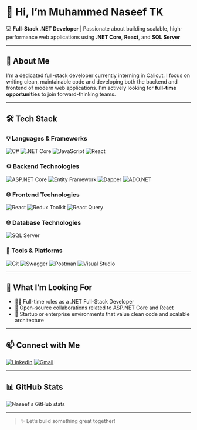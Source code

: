 # 👋 Hi, I’m Muhammed Naseef TK

💻 **Full-Stack .NET Developer** | Passionate about building scalable, high-performance web applications using **.NET Core**, **React**, and **SQL Server**

---

## 🚀 About Me

I'm a dedicated full-stack developer currently interning in Calicut. I focus on writing clean, maintainable code and developing both the backend and frontend of modern web applications. I'm actively looking for **full-time opportunities** to join forward-thinking teams.

---

## 🛠 Tech Stack

### 💡 Languages & Frameworks
![C#](https://img.shields.io/badge/C%23-239120?style=for-the-badge&logo=c-sharp&logoColor=white)
![.NET Core](https://img.shields.io/badge/.NET_Core-512BD4?style=for-the-badge&logo=dotnet&logoColor=white)
![JavaScript](https://img.shields.io/badge/JavaScript-F7DF1E?style=for-the-badge&logo=javascript&logoColor=black)
![React](https://img.shields.io/badge/React-61DAFB?style=for-the-badge&logo=react&logoColor=black)

### ⚙️ Backend Technologies
![ASP.NET Core](https://img.shields.io/badge/ASP.NET_Core-5C2D91?style=for-the-badge&logo=dotnet&logoColor=white)
![Entity Framework](https://img.shields.io/badge/Entity_Framework-512BD4?style=for-the-badge&logo=dotnet&logoColor=white)
![Dapper](https://img.shields.io/badge/Dapper-2563EB?style=for-the-badge&logoColor=white)
![ADO.NET](https://img.shields.io/badge/ADO.NET-003B57?style=for-the-badge&logo=windows&logoColor=white)

### 🌐 Frontend Technologies
![React](https://img.shields.io/badge/React-61DAFB?style=for-the-badge&logo=react&logoColor=black)
![Redux Toolkit](https://img.shields.io/badge/Redux_Toolkit-764ABC?style=for-the-badge&logo=redux&logoColor=white)
![React Query](https://img.shields.io/badge/React_Query-FF4154?style=for-the-badge&logo=reactquery&logoColor=white)

### 🌐 Database Technologies
![SQL Server](https://img.shields.io/badge/SQL_Server-CC2927?style=for-the-badge&logo=microsoftsqlserver&logoColor=white)

### 🧰 Tools & Platforms
![Git](https://img.shields.io/badge/Git-F05032?style=for-the-badge&logo=git&logoColor=white)
![Swagger](https://img.shields.io/badge/Swagger-85EA2D?style=for-the-badge&logo=swagger&logoColor=black)
![Postman](https://img.shields.io/badge/Postman-FF6C37?style=for-the-badge&logo=postman&logoColor=white)
![Visual Studio](https://img.shields.io/badge/Visual_Studio-5C2D91?style=for-the-badge&logo=visual-studio&logoColor=white)

---

## 📌 What I’m Looking For

- 👨‍💻 Full-time roles as a .NET Full-Stack Developer  
- 🤝 Open-source collaborations related to ASP.NET Core and React  
- 🚀 Startup or enterprise environments that value clean code and scalable architecture

---

## 📫 Connect with Me

[![LinkedIn](https://img.shields.io/badge/LinkedIn-Connect-blue?style=for-the-badge&logo=linkedin)](https://www.linkedin.com/in/naseeftkvlm/)
[![Gmail](https://img.shields.io/badge/Gmail-Email-red?style=for-the-badge&logo=gmail&logoColor=white)](mailto:naseeftkvlm6899@gmail.com)

---

## 📊 GitHub Stats

![Naseef's GitHub stats](https://github-readme-stats.vercel.app/api?username=naseeftk&show_icons=true&theme=radical)

---

> ✨ Let’s build something great together!
